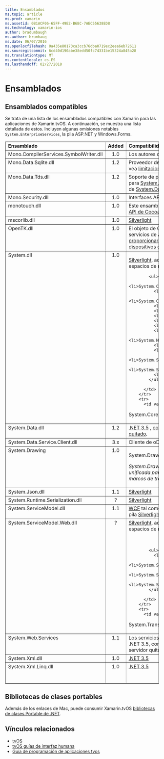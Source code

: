 ```yaml
---
title: Ensamblados
ms.topic: article
ms.prod: xamarin
ms.assetid: 0B1ACF06-65FF-49E2-B6BC-7AEC55638ED8
ms.technology: xamarin-ios
author: bradumbaugh
ms.author: brumbaug
ms.date: 06/07/2016
ms.openlocfilehash: 0a435e80173ca3ccb76dba0719ec2eea6eb72611
ms.sourcegitcommit: 6cd40d190abe38edd50fc74331be15324a845a28
ms.translationtype: MT
ms.contentlocale: es-ES
ms.lasthandoff: 02/27/2018
---
```

# <a name="assemblies"></a>Ensamblados

## <a name="supported-assemblies"></a>Ensamblados compatibles

Se trata de una lista de los ensamblados compatibles con Xamarin para las aplicaciones de Xamarin.tvOS. A continuación, se muestra una lista detallada de estos.  Incluyen algunas omisiones notables `System.EnterpriseServices`, la pila ASP.NET y Windows.Forms.

<table align="center" border="1" cellpadding="1" cellspacing="1" width="90%">
      <tbody>
        <tr>
          <td>
            <strong>Ensamblado</strong>
          </td>
          <td>
            <strong>Added</strong>
          </td>
          <td>
            <strong>Compatibilidad con la API</strong>
          </td>
        </tr>
        <tr>
          <td valign="top">
Mono.CompilerServices.SymbolWriter.dll </td>
          <td align="center" valign="top">
1.0 </td>
          <td valign="top">
Los autores de compiladores.
          </td>
        </tr>
        <tr>
          <td valign="top">
Mono.Data.Sqlite.dll </td>
          <td align="center" valign="top">
1.2 </td>
          <td>
Proveedor de ADO.NET para SQLite; vea&nbsp;<a href="~/ios/data-cloud/system.data.md">limitaciones</a>.
          </td>
        </tr>
        <tr>
          <td valign="top">
Mono.Data.Tds.dll </td>
          <td align="center" valign="top">
1.2 </td>
          <td>
Soporte de protocolo TDS; utilizado para&nbsp;<a href="https://developer.xamarin.com/api/namespace/System.Data.SqlClient/" target="_blank">System.Data.SqlClient</a>&nbsp;admite dentro de&nbsp;<a href="~/ios/data-cloud/system.data.md">System.Data</a>.
          </td>
        </tr>
        <tr>
          <td>
Mono.Security.dll </td>
          <td align="center" valign="top">
1.0 </td>
          <td>
Interfaces API criptográficas.
          </td>
        </tr>
        <tr>
          <td valign="top">
monotouch.dll </td>
          <td align="center" valign="top">
1.0 </td>
          <td>
Este ensamblado contiene el&nbsp;<a href="https://developer.xamarin.com/api/root/ios-unified/" target="_blank">enlace C# a la API de CocoaTouch</a>.
          </td>
        </tr>
        <tr>
          <td valign="top">
mscorlib.dll </td>
          <td align="center" valign="top">
1.0 </td>
          <td>
            <a href="http://msdn.microsoft.com/en-us/library/cc838194(VS.95).aspx" target="_blank">Silverlight</a>
          </td>
        </tr>
        <tr>
          <td valign="top">
OpenTK.dll </td>
          <td align="center" valign="top">
1.0 </td>
          <td>
El objeto de OpenGL/OpenAL orientada a servicios de API,&nbsp;<a href="https://developer.xamarin.com/api/namespace/OpenGLES/" target="_blank">extendido para proporcionar compatibilidad con dispositivos de iPhone</a>.
          </td>
        </tr>
        <tr>
          <td align="left" valign="top">
System.dll </td>
          <td align="center" valign="top">
1.0 </td>
          <td>
            <p><a href="http://msdn.microsoft.com/en-us/library/cc838194(VS.95).aspx" target="_blank">Silverlight</a>, además de los tipos de los espacios de nombres siguientes:</p>
    
            <ul>
              <li>System.Collections.Specialized</li>
              <li>System.ComponentModel</li>
              <li>System.ComponentModel.Design</li>
              <li>System.Diagnostics</li>
              <li>System.IO.Compression</li>
              <li>System.Net</li>
              <li>System.Net.Cache</li>
              <li>System.Net.Mail</li>
              <li>System.Net.Mime</li>
              <li>System.Net.NetworkInformation</li>
              <li>System.Net.Security</li>
              <li>System.Net.Sockets</li>
              <li>System.Security.Authentication</li>
              <li>System.Security.Cryptography</li>
              <li>System.Timers</li>
            </ul>
    
          </td>
        </tr>
        <tr>
          <td valign="top">
System.Core.dll </td>
          <td align="center" valign="top">
1.0 </td>
          <td>
            <a href="http://msdn.microsoft.com/en-us/library/cc838194(VS.95).aspx" target="_blank">Silverlight</a>
          </td>
        </tr>
        <tr>
          <td valign="top">
System.Data.dll </td>
          <td align="center" valign="top">
1.2 </td>
          <td>
            <a href="http://msdn.microsoft.com/en-us/library/ms229335.aspx" target="_blank">.NET 3.5</a>&nbsp;,&nbsp;<a href="~/ios/data-cloud/system.data.md">con alguna funcionalidad quitado</a>.
          </td>
        </tr>
        <tr>
          <td valign="top">
System.Data.Service.Client.dll </td>
          <td align="center" valign="top">
3.x </td>
          <td>
Cliente de oData completa.
          </td>
        </tr>
        <tr>
          <td valign="top">
System.Drawing </td>
          <td align="center" valign="top">
1.0 </td>
          <td>
            <p>System.Drawing API - solo API clásico.</p>
            <p><i>System.Drawing no se admite en la API unificada para la Xamarin.Mac .NET 4.5 o marcos de trabajo móviles.</i></p>
          </td>
        </tr>
        <tr>
          <td valign="top">
System.Json.dll </td>
          <td align="center" valign="top">
1.1 </td>
          <td>
            <a href="http://msdn.microsoft.com/en-us/library/cc838194(VS.95).aspx" target="_blank">Silverlight</a>
          </td>
        </tr>
        <tr>
          <td valign="top">
System.Runtime.Serialization.dll </td>
          <td align="center" valign="top">
?
          </td>
          <td>
            <a href="http://msdn.microsoft.com/en-us/library/cc838194(VS.95).aspx" target="_blank">Silverlight</a>
          </td>
        </tr>
        <tr>
          <td valign="top">
System.ServiceModel.dll </td>
          <td align="center" valign="top">
1.1 </td>
          <td>
            <a href="http://docs.xamarin.com/guides/cross-platform/application_fundamentals/introduction_to_web_services" target="_blank">WCF</a>&nbsp;tal como está presente en la pila&nbsp;<a href="http://msdn.microsoft.com/en-us/library/cc838194(VS.95).aspx" target="_blank">Silverlight</a>
          </td>
        </tr>
        <tr>
          <td valign="top">
System.ServiceModel.Web.dll </td>
          <td align="center" valign="top">
?
          </td>
          <td>
            <a href="http://msdn.microsoft.com/en-us/library/cc838194(VS.95).aspx" target="_blank">Silverlight</a>, además de los tipos de los espacios de nombres siguientes: <p>&nbsp;</p>
    
            <ul>
              <li>Sistema</li>
              <li>System.ServiceModel.Channels</li>
              <li>System.ServiceModel.Description</li>
              <li>System.ServiceModel.Web</li>
            </ul>
    
          </td>
        </tr>
        <tr>
          <td valign="top">
System.Transactions.dll </td>
          <td align="center" valign="top">
1.2 </td>
          <td>
            <a href="http://msdn.microsoft.com/en-us/library/ms229335.aspx" target="_blank">.NET 3.5</a>; forma parte de&nbsp;<a href="~/ios/data-cloud/system.data.md">System.Data</a>&nbsp;admite.
          </td>
        </tr>
        <tr>
          <td valign="top">
System.Web.Services </td>
          <td align="center" valign="top">
1.1 </td>
          <td>
            <a href="http://docs.xamarin.com/guides/cross-platform/application_fundamentals/introduction_to_web_services" target="_blank">Los servicios Web de básicos</a>&nbsp;del perfil de .NET 3.5, con las características de servidor quitado.
          </td>
        </tr>
        <tr>
          <td valign="top">
System.Xml.dll </td>
          <td align="center" valign="top">
1.0 </td>
          <td>
            <a href="http://msdn.microsoft.com/en-us/library/ms229335.aspx" target="_blank">.NET 3.5</a>
          </td>
        </tr>
        <tr>
          <td valign="top">
System.Xml.Linq.dll </td>
          <td align="center" valign="top">
1.0 </td>
          <td>
            <a href="http://msdn.microsoft.com/en-us/library/ms229335.aspx" target="_blank">.NET 3.5</a><br>
            <br>
&nbsp; </td>
        </tr>
      </tbody>
    </table>

<a name="Summary" />

## <a name="portable-class-libraries"></a>Bibliotecas de clases portables

Además de los enlaces de Mac, puede consumir Xamarin.tvOS [bibliotecas de clases Portable de .NET](~/cross-platform/app-fundamentals/pcl.md).



## <a name="related-links"></a>Vínculos relacionados

- [tvOS](https://developer.apple.com/tvos/)
- [tvOS guías de interfaz humana](https://developer.apple.com/tvos/human-interface-guidelines/)
- [Guía de programación de aplicaciones tvos](https://developer.apple.com/library/prerelease/tvos/documentation/General/Conceptual/AppleTV_PG/)

